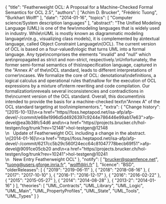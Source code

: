 {
    "title": "Featherweight OCL: A Proposal for a Machine-Checked Formal Semantics for OCL 2.5",
    "authors": [
        "Achim D. Brucker",
        "Frédéric Tuong",
        "Burkhart Wolff"
    ],
    "date": "2014-01-16",
    "topics": [
        "Computer science/System description languages"
    ],
    "abstract": "The Unified Modeling Language (UML) is one of the few\nmodeling languages that is widely used in industry. While\nUML is mostly known as diagrammatic modeling language\n(e.g., visualizing class models), it is complemented by a\ntextual language, called Object Constraint Language\n(OCL). The current version of OCL is based on a four-valued\nlogic that turns UML into a formal language. Any type\ncomprises the elements \"invalid\" and \"null\" which are\npropagated as strict and non-strict, respectively.\nUnfortunately, the former semi-formal semantics of this\nspecification language, captured in the \"Annex A\" of the\nOCL standard, leads to different interpretations of corner\ncases. We formalize the core of OCL: denotational\ndefinitions, a logical calculus and operational rules that\nallow for the execution of OCL expressions by a mixture of\nterm rewriting and code compilation. Our formalization\nreveals several inconsistencies and contradictions in the\ncurrent version of the OCL standard. Overall, this document\nis intended to provide the basis for a machine-checked text\n\"Annex A\" of the OCL standard targeting at tool\nimplementors.",
    "extra": {
        "Change history": "[2015-10-13]\n<a href=\"https//foss.heptapod.net/isa-afp/afp-devel/-/commit/e68e1996d5d4926397c9244e786446e99ab17e63\">afp-devel@ea3b38fc54d6</a> and\n<a href=\"https//projects.brucker.ch/hol-testgen/log/trunk?rev=12148\">hol-testgen@12148</a><br>\n&nbsp;&nbsp;&nbsp;Update of Featherweight OCL including a change in the abstract.<br>\n[2014-01-16]\n<a href=\"https//foss.heptapod.net/isa-afp/afp-devel/-/commit/6217cc5b29c560f24ecc64c81047778becb69f51\">afp-devel@9091ce05cb20</a> and\n<a href=\"https//projects.brucker.ch/hol-testgen/log/trunk?rev=10241\">hol-testgen@10241</a><br>\n&nbsp;&nbsp;&nbsp;New Entry Featherweight OCL"
    },
    "notify": [
        "brucker@spamfence.net",
        "tuong@users.gforge.inria.fr",
        "wolff@lri.fr"
    ],
    "licence": "BSD",
    "olderReleases": [
        {
            "2019": "2019-06-11"
        },
        {
            "2018": "2018-08-16"
        },
        {
            "2017": "2017-10-10"
        },
        {
            "2016-1": "2016-12-17"
        },
        {
            "2016": "2016-02-22"
        },
        {
            "2015": "2015-05-27"
        },
        {
            "2014": "2014-08-28"
        },
        {
            "2013-2": "2014-01-16"
        }
    ],
    "theories": [
        "UML_Contracts",
        "UML_Library",
        "UML_Logic",
        "UML_Main",
        "UML_PropertyProfiles",
        "UML_State",
        "UML_Tools",
        "UML_Types"
    ]
}